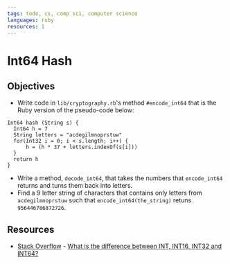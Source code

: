 ```yaml
---
tags: todo, cs, comp sci, computer science
languages: ruby
resources: 1
---
```

# Int64 Hash

## Objectives

* Write code in `lib/cryptography.rb`'s method `#encode_int64` that is the Ruby version of the pseudo-code below:
```
Int64 hash (String s) {
  Int64 h = 7
  String letters = "acdegilmnoprstuw"
  for(Int32 i = 0; i < s.length; i++) {
      h = (h * 37 + letters.indexOf(s[i]))
  }
  return h
}
```
* Write a method, `decode_int64`, that takes the numbers that `encode_int64` returns and turns them back into letters.
* Find a 9 letter string of characters that contains only letters from `acdegilmnoprstuw` such that `encode_int64(the_string)` retuns `956446786872726`.

## Resources
* [Stack Overflow](http://stackoverflow.com) - [What is the difference between INT, INT16, INT32 and INT64?](http://stackoverflow.com/q/9696660/2890716)